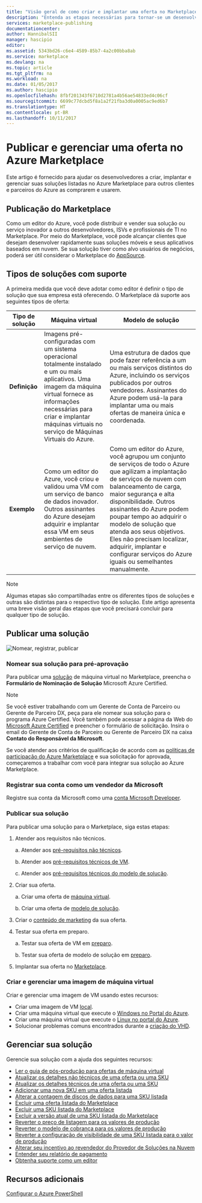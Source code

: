 ```yaml
---
title: "Visão geral de como criar e implantar uma oferta no Marketplace | Microsoft Docs"
description: "Entenda as etapas necessárias para tornar-se um desenvolvedor aprovado da Microsoft e criar e implantar uma imagem de máquina virtual, modelo, serviço de dados ou serviço de desenvolvedor no Azure Marketplace"
services: marketplace-publishing
documentationcenter: 
author: HannibalSII
manager: hascipio
editor: 
ms.assetid: 5343bd26-c6e4-4589-85b7-4a2c00bba8ab
ms.service: marketplace
ms.devlang: na
ms.topic: article
ms.tgt_pltfrm: na
ms.workload: na
ms.date: 01/05/2017
ms.author: hascipio
ms.openlocfilehash: 8fbf201343f6710d2781a4b56ae54833ed4c06cf
ms.sourcegitcommit: 6699c77dcbd5f8a1a2f21fba3d0a0005ac9ed6b7
ms.translationtype: HT
ms.contentlocale: pt-BR
ms.lasthandoff: 10/11/2017
---
```

# <a name="publish-and-manage-an-offer-in-the-azure-marketplace"></a>Publicar e gerenciar uma oferta no Azure Marketplace
Este artigo é fornecido para ajudar os desenvolvedores a criar, implantar e gerenciar suas soluções listadas no Azure Marketplace para outros clientes e parceiros do Azure as comprarem e usarem.

## <a name="marketplace-publishing"></a>Publicação do Marketplace
Como um editor do Azure, você pode distribuir e vender sua solução ou serviço inovador a outros desenvolvedores, ISVs e profissionais de TI no Marketplace. Por meio do Marketplace, você pode alcançar clientes que desejam desenvolver rapidamente suas soluções móveis e seus aplicativos baseados em nuvem. Se sua solução tiver como alvo usuários de negócios, poderá ser útil considerar o Marketplace do [AppSource](http://appsource.microsoft.com).


## <a name="supported-types-of-solutions"></a>Tipos de soluções com suporte
A primeira medida que você deve adotar como editor é definir o tipo de solução que sua empresa está oferecendo. O Marketplace dá suporte aos seguintes tipos de oferta:

|Tipo de solução|Máquina virtual|Modelo de solução|
|---|---|---|
|**Definição**|Imagens pré-configuradas com um sistema operacional totalmente instalado e um ou mais aplicativos. Uma imagem da máquina virtual fornece as informações necessárias para criar e implantar máquinas virtuais no serviço de Máquinas Virtuais do Azure.|Uma estrutura de dados que pode fazer referência a um ou mais serviços distintos do Azure, incluindo os serviços publicados por outros vendedores. Assinantes do Azure podem usá-la para implantar uma ou mais ofertas de maneira única e coordenada.|
|**Exemplo**|Como um editor do Azure, você criou e validou uma VM com um serviço de banco de dados inovador. Outros assinantes do Azure desejam adquirir e implantar essa VM em seus ambientes de serviço de nuvem.|Como um editor do Azure, você agrupou um conjunto de serviços de todo o Azure que agilizam a implantação de serviços de nuvem com balanceamento de carga, maior segurança e alta disponibilidade. Outros assinantes do Azure podem poupar tempo ao adquirir o modelo de solução que atenda aos seus objetivos. Eles não precisam localizar, adquirir, implantar e configurar serviços do Azure iguais ou semelhantes manualmente.|

> [!NOTE]
> Algumas etapas são compartilhadas entre os diferentes tipos de soluções e outras são distintas para o respectivo tipo de solução. Este artigo apresenta uma breve visão geral das etapas que você precisará concluir para qualquer tipo de solução.

## <a name="publish-a-solution"></a>Publicar uma solução
![Nomear, registrar, publicar](media/marketplace-publishing-getting-started/img01.png)

### <a name="nominate-your-solution-for-pre-approval"></a>Nomear sua solução para pré-aprovação
Para publicar uma [solução](https://createopportunity.azurewebsites.net) de máquina virtual no Marketplace, preencha o **Formulário de Nominação de Solução** Microsoft Azure Certified.

>[!NOTE]
> Se você estiver trabalhando com um Gerente de Conta de Parceiro ou Gerente de Parceiro DX, peça para ele nomear sua solução para o programa Azure Certified. Você também pode acessar a página da Web do [Microsoft Azure Certified](http://createopportunity.azurewebsites.net) e preencher o formulário de solicitação. Insira o email do Gerente de Conta de Parceiro ou Gerente de Parceiro DX na caixa **Contato do Responsável da Microsoft**.

Se você atender aos critérios de qualificação de acordo com as [políticas de participação do Azure Marketplace](http://go.microsoft.com/fwlink/?LinkID=526833) e sua solicitação for aprovada, começaremos a trabalhar com você para integrar sua solução ao Azure Marketplace.

### <a name="register-your-account-as-a-microsoft-seller"></a>Registrar sua conta como um vendedor da Microsoft
Registre sua conta da Microsoft como uma [conta Microsoft Developer](marketplace-publishing-accounts-creation-registration.md).

### <a name="publish-your-solution"></a>Publicar sua solução
Para publicar uma solução para o Marketplace, siga estas etapas:
1. Atender aos requisitos não técnicos.

    a. Atender aos [pré-requisitos não técnicos](marketplace-publishing-pre-requisites.md).

    b. Atender aos [pré-requisitos técnicos de VM](marketplace-publishing-vm-image-creation-prerequisites.md).

    c. Atender aos [pré-requisitos técnicos do modelo de solução](marketplace-publishing-solution-template-creation-prerequisites.md).

2. Criar sua oferta.

    a. Criar uma oferta de [máquina virtual](marketplace-publishing-vm-image-creation.md).

    b. Criar uma oferta de [modelo de solução](marketplace-publishing-solution-template-creation.md).

3. Criar o [conteúdo de marketing](marketplace-publishing-push-to-staging.md) da sua oferta.

4. Testar sua oferta em preparo.

    a. Testar sua oferta de VM em [preparo](marketplace-publishing-vm-image-test-in-staging.md).

    b. Testar sua oferta de modelo de solução em [preparo](marketplace-publishing-solution-template-test-in-staging.md).

5. Implantar sua oferta no [Marketplace](marketplace-publishing-push-to-production.md).


### <a name="create-and-manage-a-virtual-machine-image"></a>Criar e gerenciar uma imagem de máquina virtual
Criar e gerenciar uma imagem de VM usando estes recursos:
* Criar uma imagem de VM [local](marketplace-publishing-vm-image-creation-on-premise.md).
* Criar uma máquina virtual que execute o [Windows no Portal do Azure](../virtual-machines/virtual-machines-windows-hero-tutorial.md?toc=%2fazure%2fvirtual-machines%2fwindows%2ftoc.json).
* Criar uma máquina virtual que execute o [Linux no portal do Azure](../virtual-machines/linux/quick-create-portal.md?toc=%2fazure%2fvirtual-machines%2flinux%2ftoc.json).
* Solucionar problemas comuns encontrados durante a [criação do VHD](marketplace-publishing-vm-image-creation-troubleshooting.md).

## <a name="manage-your-solution"></a>Gerenciar sua solução
Gerencie sua solução com a ajuda dos seguintes recursos:
* [Ler o guia de pós-produção para ofertas de máquina virtual](marketplace-publishing-vm-image-post-publishing.md)
* [Atualizar os detalhes não técnicos de uma oferta ou uma SKU](marketplace-publishing-vm-image-post-publishing.md#update-the-nontechnical-details-of-an-offer-or-a-sku)
* [Atualizar os detalhes técnicos de uma oferta ou uma SKU](marketplace-publishing-vm-image-post-publishing.md#update-the-technical-details-of-a-sku)
* [Adicionar uma nova SKU em uma oferta listada](marketplace-publishing-vm-image-post-publishing.md#add-a-new-sku-under-a-listed-offer)
* [Alterar a contagem de discos de dados para uma SKU listada](marketplace-publishing-vm-image-post-publishing.md#change-the-data-disk-count-for-a-listed-sku)
* [Excluir uma oferta listada do Marketplace](marketplace-publishing-vm-image-post-publishing.md)
* [Excluir uma SKU listada do Marketplace](marketplace-publishing-vm-image-post-publishing.md#delete-a-listed-sku-from-the-marketplace)
* [Excluir a versão atual de uma SKU listada do Marketplace](marketplace-publishing-vm-image-post-publishing.md#delete-the-current-version-of-a-listed-sku-from-the-marketplace)
* [Reverter o preço de listagem para os valores de produção](marketplace-publishing-vm-image-post-publishing.md#revert-the-listing-price-to-production-values)
* [Reverter o modelo de cobrança para os valores de produção](marketplace-publishing-vm-image-post-publishing.md#revert-the-billing-model-to-production-values)
* [Reverter a configuração de visibilidade de uma SKU listada para o valor de produção](marketplace-publishing-vm-image-post-publishing.md#revert-the-visibility-setting-of-a-listed-sku-to-the-production-value)
* [Alterar seu incentivo ao revendedor do Provedor de Soluções na Nuvem](marketplace-publishing-csp-incentive.md)
* [Entender seu relatório de pagamento](marketplace-publishing-report-payout.md)
* [Obtenha suporte como um editor](marketplace-publishing-get-publisher-support.md)

## <a name="additional-resources"></a>Recursos adicionais
[Configurar o Azure PowerShell](marketplace-publishing-powershell-setup.md)
